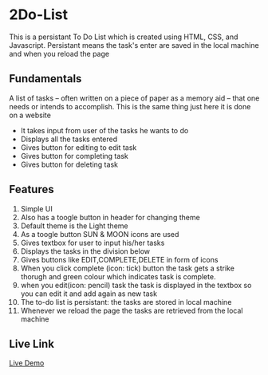 # 2Do-List

This is a persistant To Do List which is created using HTML, CSS, and Javascript. Persistant means the task's enter are saved in the local machine and when you reload the page

## Fundamentals

A list of tasks – often written on a piece of paper as a memory aid – that one needs or intends to accomplish. This is the same thing just here it is done on a website

- It takes input from user of the tasks he wants to do
- Displays all the tasks entered
- Gives button for editing to edit task
- Gives button for completing task
- Gives button for deleting task

## Features

1. Simple UI
2. Also has a toogle button in header for changing theme
3. Default theme is the Light theme
4. As a toogle button SUN & MOON icons are used
5. Gives textbox for user to input his/her tasks
6. Displays the tasks in the division below
7. Gives buttons like EDIT,COMPLETE,DELETE in form of icons
8. When you click complete (icon: tick) button the task gets a strike thorugh and green colour which indicates task is complete.
9. when you edit(icon: pencil) task the task is displayed in the textbox so you can edit it and add again as new task
10. The to-do list is persistant: the tasks are stored in local machine
11. Whenever we reload the page the tasks are retrieved from the local machine

## Live Link

[Live Demo](https://sagar-vartak.github.io/2Do-List/)
